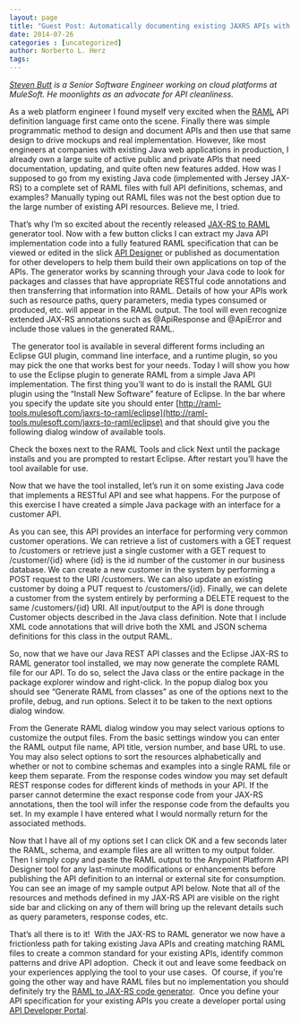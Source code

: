 ```yaml
---
layout: page
title: "Guest Post: Automatically documenting existing JAXRS APIs with RAML"
date: 2014-07-26
categories : [uncategorized]
author: Norberto L. Herz
tags:
---
```


_[Steven Butt](http://twitter.com/@stevenbutt24) is a Senior Software Engineer working on cloud platforms at MuleSoft. He moonlights as an advocate for API cleanliness._

As a web platform engineer I found myself very excited when the [RAML](http://raml.org/) API definition language first came onto the scene. Finally there was simple programmatic method to design and document APIs and then use that same design to drive mockups and real implementation. However, like most engineers at companies with existing Java web applications in production, I already own a large suite of active public and private APIs that need documentation, updating, and quite often new features added. How was I supposed to go from my existing Java code (implemented with Jersey JAX-RS) to a complete set of RAML files with full API definitions, schemas, and examples? Manually typing out RAML files was not the best option due to the large number of existing API resources. Believe me, I tried.

That’s why I’m so excited about the recently released [JAX-RS to RAML](https://github.com/mulesoft/jaxrs-to-raml/) generator tool. Now with a few button clicks I can extract my Java API implementation code into a fully featured RAML specification that can be viewed or edited in the slick [API Designer](https://www.mulesoft.com/platform/api/anypoint-designer) or published as documentation for other developers to help them build their own applications on top of the APIs. The generator works by scanning through your Java code to look for packages and classes that have appropriate RESTful code annotations and then transferring that information into RAML. Details of how your APIs work such as resource paths, query parameters, media types consumed or produced, etc. will appear in the RAML output. The tool will even recognize extended JAX-RS annotations such as @ApiResponse and @ApiError and include those values in the generated RAML.

 The generator tool is available in several different forms including an Eclipse GUI plugin, command line interface, and a runtime plugin, so you may pick the one that works best for your needs. Today I will show you how to use the Eclipse plugin to generate RAML from a simple Java API implementation. The first thing you’ll want to do is install the RAML GUI plugin using the “Install New Software” feature of Eclipse. In the bar where you specify the update site you should enter [http://raml-tools.mulesoft.com/jaxrs-to-raml/eclipse](http://raml-tools.mulesoft.com/jaxrs-to-raml/eclipse) and that should give you the following dialog window of available tools.

Check the boxes next to the RAML Tools and click Next until the package installs and you are prompted to restart Eclipse. After restart you’ll have the tool available for use.

Now that we have the tool installed, let’s run it on some existing Java code that implements a RESTful API and see what happens. For the purpose of this exercise I have created a simple Java package with an interface for a customer API.

As you can see, this API provides an interface for performing very common customer operations. We can retrieve a list of customers with a GET request to /customers or retrieve just a single customer with a GET request to /customer/{id} where {id} is the id number of the customer in our business database. We can create a new customer in the system by performing a POST request to the URI /customers. We can also update an existing customer by doing a PUT request to /customers/{id}. Finally, we can delete a customer from the system entirely by performing a DELETE request to the same /customers/{id} URI. All input/output to the API is done through Customer objects described in the Java class definition. Note that I include XML code annotations that will drive both the XML and JSON schema definitions for this class in the output RAML.

So, now that we have our Java REST API classes and the Eclipse JAX-RS to RAML generator tool installed, we may now generate the complete RAML file for our API. To do so, select the Java class or the entire package in the package explorer window and right-click. In the popup dialog box you should see “Generate RAML from classes” as one of the options next to the profile, debug, and run options. Select it to be taken to the next options dialog window.

From the Generate RAML dialog window you may select various options to customize the output files. From the basic settings window you can enter the RAML output file name, API title, version number, and base URL to use. You may also select options to sort the resources alphabetically and whether or not to combine schemas and examples into a single RAML file or keep them separate. From the response codes window you may set default REST response codes for different kinds of methods in your API. If the parser cannot determine the exact response code from your JAX-RS annotations, then the tool will infer the response code from the defaults you set. In my example I have entered what I would normally return for the associated methods.

Now that I have all of my options set I can click OK and a few seconds later the RAML, schema, and example files are all written to my output folder. Then I simply copy and paste the RAML output to the Anypoint Platform API Designer tool for any last-minute modifications or enhancements before publishing the API definition to an internal or external site for consumption. You can see an image of my sample output API below. Note that all of the resources and methods defined in my JAX-RS API are visible on the right side bar and clicking on any of them will bring up the relevant details such as query parameters, response codes, etc.

That’s all there is to it!  With the JAX-RS to RAML generator we now have a frictionless path for taking existing Java APIs and creating matching RAML files to create a common standard for your existing APIs, identify common patterns and drive API adoption.  Check it out and leave some feedback on your experiences applying the tool to your use cases.  Of course, if you’re going the other way and have RAML files but no implementation you should definitely try the [RAML to JAX-RS code generator](https://github.com/mulesoft/raml-jaxrs-codegen).  Once you define your API specification for your existing APIs you create a developer portal using [API Developer Portal](https://www.mulesoft.com/platform/api/developer-portal).
